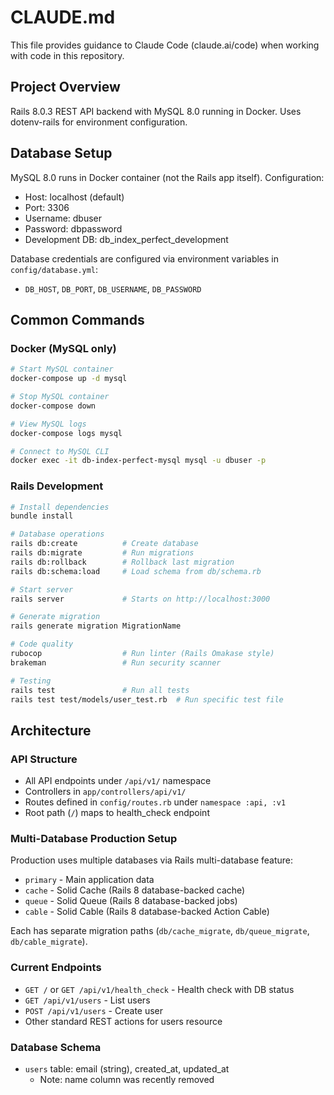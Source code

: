 # CLAUDE.md

This file provides guidance to Claude Code (claude.ai/code) when working with code in this repository.

## Project Overview

Rails 8.0.3 REST API backend with MySQL 8.0 running in Docker. Uses dotenv-rails for environment configuration.

## Database Setup

MySQL 8.0 runs in Docker container (not the Rails app itself). Configuration:
- Host: localhost (default)
- Port: 3306
- Username: dbuser
- Password: dbpassword
- Development DB: db_index_perfect_development

Database credentials are configured via environment variables in `config/database.yml`:
- `DB_HOST`, `DB_PORT`, `DB_USERNAME`, `DB_PASSWORD`

## Common Commands

### Docker (MySQL only)
```bash
# Start MySQL container
docker-compose up -d mysql

# Stop MySQL container
docker-compose down

# View MySQL logs
docker-compose logs mysql

# Connect to MySQL CLI
docker exec -it db-index-perfect-mysql mysql -u dbuser -p
```

### Rails Development
```bash
# Install dependencies
bundle install

# Database operations
rails db:create          # Create database
rails db:migrate         # Run migrations
rails db:rollback        # Rollback last migration
rails db:schema:load     # Load schema from db/schema.rb

# Start server
rails server             # Starts on http://localhost:3000

# Generate migration
rails generate migration MigrationName

# Code quality
rubocop                  # Run linter (Rails Omakase style)
brakeman                 # Run security scanner

# Testing
rails test               # Run all tests
rails test test/models/user_test.rb  # Run specific test file
```

## Architecture

### API Structure
- All API endpoints under `/api/v1/` namespace
- Controllers in `app/controllers/api/v1/`
- Routes defined in `config/routes.rb` under `namespace :api, :v1`
- Root path (`/`) maps to health_check endpoint

### Multi-Database Production Setup
Production uses multiple databases via Rails multi-database feature:
- `primary` - Main application data
- `cache` - Solid Cache (Rails 8 database-backed cache)
- `queue` - Solid Queue (Rails 8 database-backed jobs)
- `cable` - Solid Cable (Rails 8 database-backed Action Cable)

Each has separate migration paths (`db/cache_migrate`, `db/queue_migrate`, `db/cable_migrate`).

### Current Endpoints
- `GET /` or `GET /api/v1/health_check` - Health check with DB status
- `GET /api/v1/users` - List users
- `POST /api/v1/users` - Create user
- Other standard REST actions for users resource

### Database Schema
- `users` table: email (string), created_at, updated_at
  - Note: name column was recently removed

